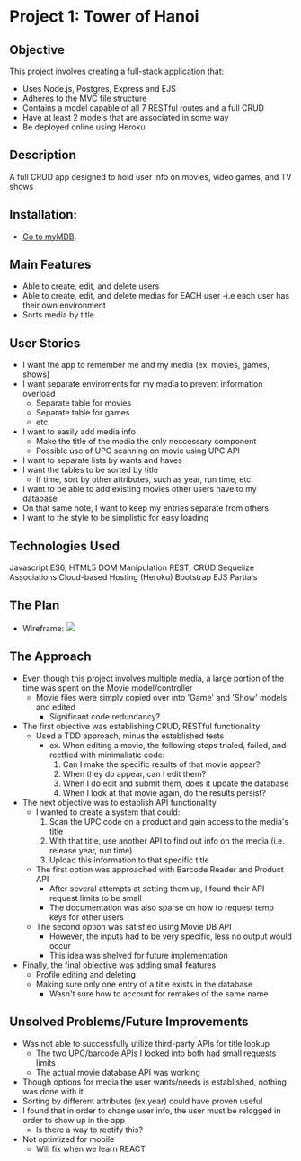 # Project 1: Tower of Hanoi

## Objective
This project involves creating a full-stack application that:
- Uses Node.js, Postgres, Express and EJS
- Adheres to the MVC file structure
- Contains a model capable of all 7 RESTful routes and a full CRUD
- Have at least 2 models that are associated in some way
- Be deployed online using Heroku

## Description
A full CRUD app designed to hold user info on movies, video games, and TV shows

## Installation: 
- [Go to myMDB](https://my-media-db.herokuapp.com/).

## Main Features
- Able to create, edit, and delete users
- Able to create, edit, and delete medias for EACH user
    -i.e each user has their own environment
- Sorts media by title

## User Stories
- I want the app to remember me and my media (ex. movies, games, shows)
- I want separate enviroments for my media to prevent information overload
    - Separate table for movies
    - Separate table for games
    - etc.
- I want to easily add media info
    - Make the title of the media the only neccessary component
    - Possible use of UPC scanning on movie using UPC API
- I want to separate lists by wants and haves
- I want the tables to be sorted by title
    - If time, sort by other attributes, such as year, run time, etc.
- I want to be able to add existing movies other users have to my database
- On that same note, I want to keep my entries separate from others
- I want to the style to be simplistic for easy loading

## Technologies Used
Javascript ES6, HTML5
DOM Manipulation
REST, CRUD
Sequelize Associations
Cloud-based Hosting (Heroku)
Bootstrap
EJS Partials

## The Plan
- Wireframe:
![](images/wireframe.jpg)

## The Approach
- Even though this project involves multiple media, a large portion of the time was spent on the Movie model/controller
    - Movie files were simply copied over into 'Game' and 'Show' models and edited
        - Significant code redundancy?
- The first objective was establishing CRUD, RESTful functionality
    - Used a TDD approach, minus the established tests
        - ex. When editing a movie, the following steps trialed, failed, and rectfied with minimalistic code:
            1) Can I make the specific results of that movie appear?
            2) When they do appear, can I edit them?
            3) When I do edit and submit them, does it update the database
            4) When I look at that movie again, do the results persist?
- The next objective was to establish API functionality
    - I wanted to create a system that could:
        1) Scan the UPC code on a product and gain access to the media's title
        2) With that title, use another API to find out info on the media (i.e. release year, run time)
        3) Upload this information to that specific title
    - The first option was approached with Barcode Reader and Product API
        - After several attempts at setting them up, I found their API request limits to be small
        - The documentation was also sparse on how to request temp keys for other users
    - The second option was satisfied using Movie DB API
        - However, the inputs had to be very specific, less no output would occur
        - This idea was shelved for future implementation
- Finally, the final objective was adding small features
    - Profile editing and deleting
    - Making sure only one entry of a title exists in the database
        - Wasn't sure how to account for remakes of the same name

## Unsolved Problems/Future Improvements
- Was not able to successfully utilize third-party APIs for title lookup
    - The two UPC/barcode APIs I looked into both had small requests limits
    - The actual movie database API was working
- Though options for media the user wants/needs is established, nothing was done with it
- Sorting by different attributes (ex.year) could have proven useful
- I found that in order to change user info, the user must be relogged in order to show up in the app
    - Is there a way to rectify this?
- Not optimized for mobile
    - Will fix when we learn REACT


